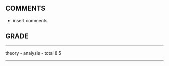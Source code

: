 ## COMMENTS

- insert comments

## GRADE

----        ----
theory         -
analysis       -
total         8.5
----        ----

